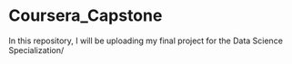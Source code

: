 # Coursera_Capstone
In this repository, I will be uploading my final project for the Data Science Specialization/
